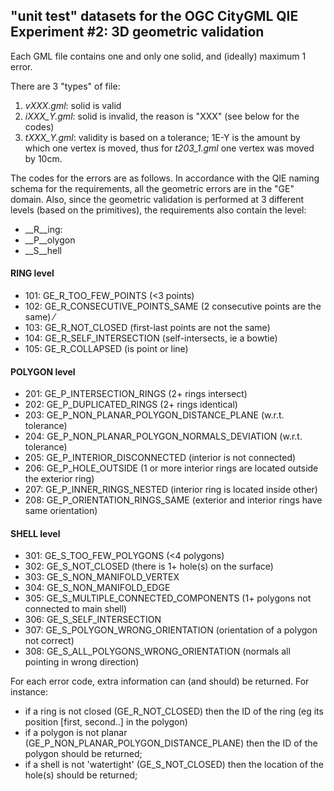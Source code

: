 ## "unit test" datasets for the OGC CityGML QIE Experiment #2: 3D geometric validation

Each GML file contains one and only one solid, and (ideally) maximum 1 error.

There are 3 "types" of file:

  1. *vXXX.gml*: solid is valid 
  2. *iXXX_Y.gml*: solid is invalid, the reason is "XXX" (see below for the codes)
  3. *tXXX_Y.gml*: validity is based on a tolerance; 1E-Y is the amount by which one vertex is moved, thus for *t203_1.gml* one vertex was moved by 10cm.

The codes for the errors are as follows. In accordance with the QIE naming schema for the requirements, all the geometric errors are in the "GE" domain. Also, since the geometric validation is performed at 3 different levels (based on the primitives), the requirements also contain the level:

   * __R__ing:
   * __P__olygon
   * __S__hell

#### RING level

   * 101: GE_R_TOO_FEW_POINTS (<3 points)
   * 102: GE_R_CONSECUTIVE_POINTS_SAME (2 consecutive points are the same)       ⁄
   * 103: GE_R_NOT_CLOSED (first-last points are not the same)            
   * 104: GE_R_SELF_INTERSECTION (self-intersects, ie a bowtie)
   * 105: GE_R_COLLAPSED (is point or line)       

#### POLYGON level

   * 201: GE_P_INTERSECTION_RINGS (2+ rings intersect)       
   * 202: GE_P_DUPLICATED_RINGS (2+ rings identical)       
   * 203: GE_P_NON_PLANAR_POLYGON_DISTANCE_PLANE  (w.r.t. tolerance)      
   * 204: GE_P_NON_PLANAR_POLYGON_NORMALS_DEVIATION  (w.r.t. tolerance)      
   * 205: GE_P_INTERIOR_DISCONNECTED (interior is not connected)     
   * 206: GE_P_HOLE_OUTSIDE (1 or more interior rings are located outside the exterior ring)             
   * 207: GE_P_INNER_RINGS_NESTED (interior ring is located inside other)   
   * 208: GE_P_ORIENTATION_RINGS_SAME (exterior and interior rings have same orientation)   

#### SHELL level

   * 301: GE_S_TOO_FEW_POLYGONS (<4 polygons)
   * 302: GE_S_NOT_CLOSED (there is 1+ hole(s) on the surface)          
   * 303: GE_S_NON_MANIFOLD_VERTEX
   * 304: GE_S_NON_MANIFOLD_EDGE 
   * 305: GE_S_MULTIPLE_CONNECTED_COMPONENTS (1+ polygons not connected to main shell)
   * 306: GE_S_SELF_INTERSECTION
   * 307: GE_S_POLYGON_WRONG_ORIENTATION (orientation of a polygon not correct)
   * 308: GE_S_ALL_POLYGONS_WRONG_ORIENTATION (normals all pointing in wrong direction)       

For each error code, extra information can (and should) be returned. For instance:
   * if a ring is not closed (GE_R_NOT_CLOSED) then the ID of the ring (eg its position [first, second..] in the polygon)
   * if a polygon is not planar (GE_P_NON_PLANAR_POLYGON_DISTANCE_PLANE) then the ID of the polygon should be returned;
   * if a shell is not 'watertight' (GE_S_NOT_CLOSED) then the location of the hole(s) should be returned;
